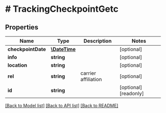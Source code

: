 # # TrackingCheckpointGetc

## Properties

Name | Type | Description | Notes
------------ | ------------- | ------------- | -------------
**checkpointDate** | [**\DateTime**](\DateTime.md) |  | [optional] 
**info** | **string** |  | [optional] 
**location** | **string** |  | [optional] 
**rel** | **string** | carrier affiliation | [optional] 
**id** | **string** |  | [optional] [readonly] 

[[Back to Model list]](../../README.md#documentation-for-models) [[Back to API list]](../../README.md#documentation-for-api-endpoints) [[Back to README]](../../README.md)



